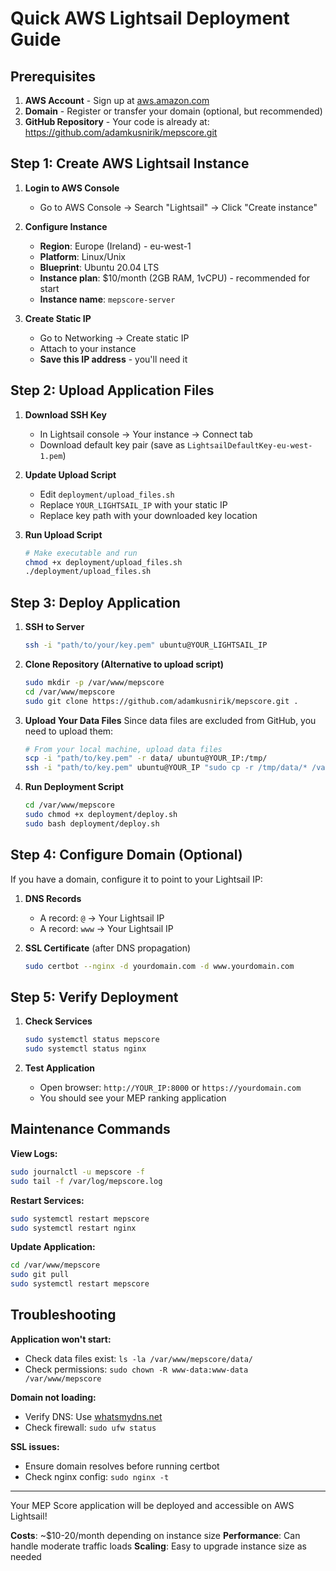 # Quick AWS Lightsail Deployment Guide

## Prerequisites

1. **AWS Account** - Sign up at [aws.amazon.com](https://aws.amazon.com)
2. **Domain** - Register or transfer your domain (optional, but recommended)
3. **GitHub Repository** - Your code is already at: https://github.com/adamkusnirik/mepscore.git

## Step 1: Create AWS Lightsail Instance

1. **Login to AWS Console**
   - Go to AWS Console → Search "Lightsail" → Click "Create instance"

2. **Configure Instance**
   - **Region**: Europe (Ireland) - eu-west-1
   - **Platform**: Linux/Unix 
   - **Blueprint**: Ubuntu 20.04 LTS
   - **Instance plan**: $10/month (2GB RAM, 1vCPU) - recommended for start
   - **Instance name**: `mepscore-server`

3. **Create Static IP**
   - Go to Networking → Create static IP
   - Attach to your instance
   - **Save this IP address** - you'll need it

## Step 2: Upload Application Files

1. **Download SSH Key**
   - In Lightsail console → Your instance → Connect tab
   - Download default key pair (save as `LightsailDefaultKey-eu-west-1.pem`)

2. **Update Upload Script**
   - Edit `deployment/upload_files.sh`
   - Replace `YOUR_LIGHTSAIL_IP` with your static IP
   - Replace key path with your downloaded key location

3. **Run Upload Script**
   ```bash
   # Make executable and run
   chmod +x deployment/upload_files.sh
   ./deployment/upload_files.sh
   ```

## Step 3: Deploy Application

1. **SSH to Server**
   ```bash
   ssh -i "path/to/your/key.pem" ubuntu@YOUR_LIGHTSAIL_IP
   ```

2. **Clone Repository (Alternative to upload script)**
   ```bash
   sudo mkdir -p /var/www/mepscore
   cd /var/www/mepscore
   sudo git clone https://github.com/adamkusnirik/mepscore.git .
   ```

3. **Upload Your Data Files**
   Since data files are excluded from GitHub, you need to upload them:
   ```bash
   # From your local machine, upload data files
   scp -i "path/to/key.pem" -r data/ ubuntu@YOUR_IP:/tmp/
   ssh -i "path/to/key.pem" ubuntu@YOUR_IP "sudo cp -r /tmp/data/* /var/www/mepscore/data/"
   ```

4. **Run Deployment Script**
   ```bash
   cd /var/www/mepscore
   sudo chmod +x deployment/deploy.sh
   sudo bash deployment/deploy.sh
   ```

## Step 4: Configure Domain (Optional)

If you have a domain, configure it to point to your Lightsail IP:

1. **DNS Records**
   - A record: `@` → Your Lightsail IP
   - A record: `www` → Your Lightsail IP

2. **SSL Certificate** (after DNS propagation)
   ```bash
   sudo certbot --nginx -d yourdomain.com -d www.yourdomain.com
   ```

## Step 5: Verify Deployment

1. **Check Services**
   ```bash
   sudo systemctl status mepscore
   sudo systemctl status nginx
   ```

2. **Test Application**
   - Open browser: `http://YOUR_IP:8000` or `https://yourdomain.com`
   - You should see your MEP ranking application

## Maintenance Commands

**View Logs:**
```bash
sudo journalctl -u mepscore -f
sudo tail -f /var/log/mepscore.log
```

**Restart Services:**
```bash
sudo systemctl restart mepscore
sudo systemctl restart nginx
```

**Update Application:**
```bash
cd /var/www/mepscore
sudo git pull
sudo systemctl restart mepscore
```

## Troubleshooting

**Application won't start:**
- Check data files exist: `ls -la /var/www/mepscore/data/`
- Check permissions: `sudo chown -R www-data:www-data /var/www/mepscore`

**Domain not loading:**
- Verify DNS: Use [whatsmydns.net](https://whatsmydns.net)
- Check firewall: `sudo ufw status`

**SSL issues:**
- Ensure domain resolves before running certbot
- Check nginx config: `sudo nginx -t`

---

Your MEP Score application will be deployed and accessible on AWS Lightsail!

**Costs**: ~$10-20/month depending on instance size
**Performance**: Can handle moderate traffic loads
**Scaling**: Easy to upgrade instance size as needed